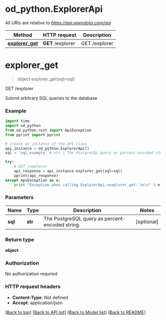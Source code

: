 # od_python.ExplorerApi

All URIs are relative to *https://api.opendota.com/api*

Method | HTTP request | Description
------------- | ------------- | -------------
[**explorer_get**](ExplorerApi.md#explorer_get) | **GET** /explorer | GET /explorer


# **explorer_get**
> object explorer_get(sql=sql)

GET /explorer

Submit arbitrary SQL queries to the database

### Example 
```python
import time
import od_python
from od_python.rest import ApiException
from pprint import pprint

# create an instance of the API class
api_instance = od_python.ExplorerApi()
sql = 'sql_example' # str | The PostgreSQL query as percent-encoded string. (optional)

try: 
    # GET /explorer
    api_response = api_instance.explorer_get(sql=sql)
    pprint(api_response)
except ApiException as e:
    print "Exception when calling ExplorerApi->explorer_get: %s\n" % e
```

### Parameters

Name | Type | Description  | Notes
------------- | ------------- | ------------- | -------------
 **sql** | **str**| The PostgreSQL query as percent-encoded string. | [optional] 

### Return type

**object**

### Authorization

No authorization required

### HTTP request headers

 - **Content-Type**: Not defined
 - **Accept**: application/json

[[Back to top]](#) [[Back to API list]](../README.md#documentation-for-api-endpoints) [[Back to Model list]](../README.md#documentation-for-models) [[Back to README]](../README.md)

